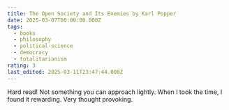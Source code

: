 ```yaml
---
title: The Open Society and Its Enemies by Karl Popper
date: 2025-03-07T00:00:00.000Z
tags:
  - books
  - philosophy
  - political-science
  - democracy
  - totalitarianism
rating: 3
last_edited: 2025-03-11T23:47:44.000Z
---
```

Hard read! Not something you can approach lightly. When I took the time, I found it rewarding. Very thought provoking.
